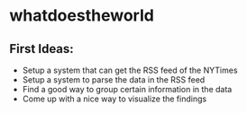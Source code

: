 # whatdoestheworld

## First Ideas:
* Setup a system that can get the RSS feed of the NYTimes
* Setup a system to parse the data in the RSS feed
* Find a good way to group certain information in the data
* Come up with a nice way to visualize the findings